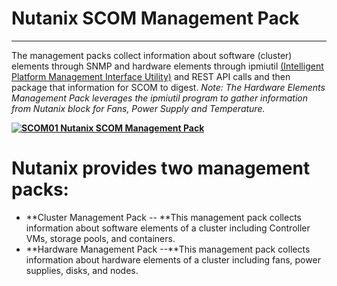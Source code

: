 # Nutanix SCOM Management Pack
-------------------------------

The management packs collect information about software (cluster) elements through SNMP and hardware elements through ipmiutil [(Intelligent Platform Management Interface Utility)](https://en.wikipedia.org/wiki/Intelligent_Platform_Management_Interface) and REST API calls and then package that information for SCOM to digest. *Note: The Hardware Elements Management Pack leverages the ipmiutil program to gather information from Nutanix block for Fans, Power Supply and Temperature.*

**[![SCOM01 Nutanix SCOM Management Pack](https://i2.wp.com/www.netwatch.me/wp-content/uploads/2015/06/scom01.png?resize=584%2C264)](https://i2.wp.com/www.netwatch.me/wp-content/uploads/2015/06/scom01.png)**

Nutanix provides two management packs:
======================================

-   **Cluster Management Pack -- **This management pack collects information about software elements of a cluster including Controller VMs, storage pools, and containers.
-   **Hardware Management Pack --**This management pack collects information about hardware elements of a cluster including fans, power supplies, disks, and nodes.